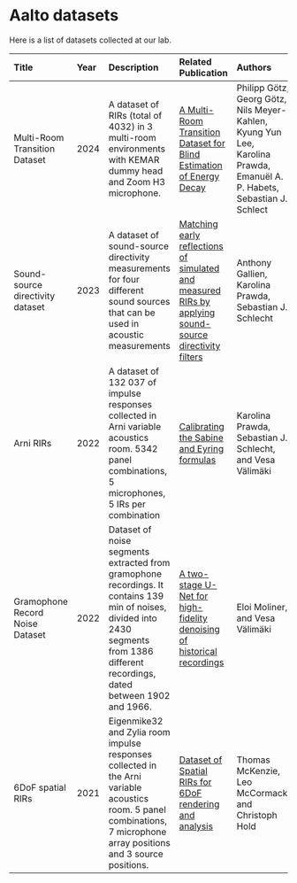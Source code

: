 # Aalto datasets

Here is a list of datasets collected at our lab.

| Title | Year | Description | Related Publication | Authors | Link | 
| :----------------- | :------------- | :----- | :----- | :----- | :-----: |
| Multi-Room Transition Dataset | 2024 | A dataset of RIRs (total of 4032) in 3 multi-room environments with KEMAR dummy head and Zoom H3 microphone. |[A Multi-Room Transition Dataset for Blind Estimation of Energy Decay]() | Philipp Götz, Georg Götz, Nils Meyer-Kahlen, Kyung Yun Lee, Karolina Prawda, Emanuël A. P. Habets, Sebastian J. Schlect | [Zenodo](https://zenodo.org/records/11196820) | 
| Sound-source directivity dataset | 2023 | A dataset of sound-source directivity measurements for four different sound sources that can be used in acoustic measurements | [Matching early reflections of simulated and measured RIRs by applying sound-source directivity filters](https://research.aalto.fi/en/publications/matching-early-reflections-of-simulated-and-measured-rirs-by-appl) | Anthony Gallien, Karolina Prawda, Sebastian J. Schlecht | [Zenodo](https://zenodo.org/records/10255555) |
| Arni RIRs | 2022 | A dataset of 132 037 of impulse responses collected in Arni variable acoustics room. 5342 panel combinations, 5 microphones, 5 IRs per combination | [Calibrating the Sabine and Eyring formulas](https://doi.org/10.1121/10.0013575) | Karolina Prawda, Sebastian J. Schlecht, and Vesa Välimäki | [Zenodo](https://doi.org/10.5281/zenodo.6985104) |
| Gramophone Record Noise Dataset | 2022 | Dataset of noise segments extracted from gramophone recordings. It contains 139 min of noises, divided into 2430 segments from 1386 different recordings, dated between 1902 and 1966. | [A two-stage U-Net for high-fidelity denoising of historical recordings](https://doi.org/10.1109/ICASSP43922.2022.9746977) | Eloi Moliner, and Vesa Välimäki | [link](http://research.spa.aalto.fi/publications/papers/icassp22-denoising/) |
| 6DoF spatial RIRs | 2021 | Eigenmike32 and Zylia room impulse responses collected in the Arni variable acoustics room. 5 panel combinations, 7 microphone array positions and 3 source positions. | [Dataset of Spatial RIRs for 6DoF rendering and analysis](https://doi.org/10.48550/arXiv.2111.11882) | Thomas McKenzie, Leo McCormack, and Christoph Hold | [Zenodo](https://zenodo.org/records/5720724) |
